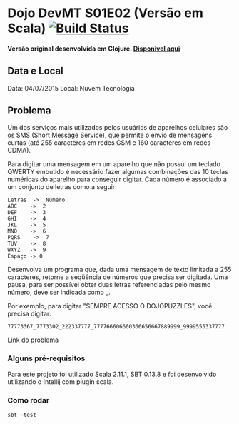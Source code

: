# Dojo DevMT S01E02 (Versão em Scala) [![Build Status](https://travis-ci.org/alvarowolfx/dojo-s01e02-escrevendo-no-celular.scala.svg?branch=master)](https://travis-ci.org/alvarowolfx/dojo-s01e02-escrevendo-no-celular.scala)
#### Versão original desenvolvida em Clojure. [Disponivel aqui](https://github.com/devmatogrosso/dojo-s01e02-escrevendo-no-celular)

## Data e Local
Data: 04/07/2015
Local: Nuvem Tecnologia  

## Problema
Um dos serviços mais utilizados pelos usuários de aparelhos celulares são os SMS (Short Message Service), que permite o envio de mensagens curtas (até 255 caracteres em redes GSM e 160 caracteres em redes CDMA).

Para digitar uma mensagem em um aparelho que não possui um teclado QWERTY embutido é necessário fazer algumas combinações das 10 teclas numéricas do aparelho para conseguir digitar. Cada número é associado a um conjunto de letras como a seguir:

	Letras  ->  Número
	ABC    ->  2
	DEF    ->  3
	GHI    ->  4
	JKL    ->  5
	MNO    ->  6
	PQRS    ->  7
	TUV    ->  8
	WXYZ   ->  9
	Espaço -> 0

Desenvolva um programa que, dada uma mensagem de texto limitada a 255 caracteres, retorne a seqüência de números que precisa ser digitada. Uma pausa, para ser possível obter duas letras referenciadas pelo mesmo número, deve ser indicada como _.

Por exemplo, para digitar "SEMPRE ACESSO O DOJOPUZZLES", você precisa digitar:

	77773367_7773302_222337777_777766606660366656667889999_9999555337777

[Link do problema](http://dojopuzzles.com/problemas/exibe/escrevendo-no-celular/)

### Alguns pré-requisitos

Para este projeto foi utilizado Scala 2.11.1, SBT 0.13.8 e foi desenvolvido utilizando o Intellij com plugin scala.


### Como rodar

```shell
sbt ~test
```
